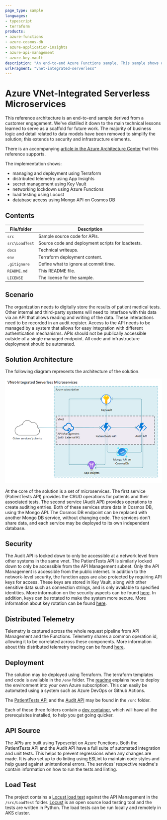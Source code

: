 ```yaml
---
page_type: sample
languages:
- typescript
- terraform
products:
- azure-functions
- azure-cosmos-db
- azure-application-insights
- azure-api-management
- azure-key-vault
description: "An end-to-end Azure Functions sample. This sample shows distributed telemetry, secret management, networking lockdown, deployment, and load testing."
urlFragment: "vnet-integrated-serverless"
---
```


# Azure VNet-Integrated Serverless Microservices

This reference architecture is an end-to-end sample derived from a customer engagement. We've distilled it down to the main technical lessons learned to serve as a scaffold for future work. The majority of business logic and detail related to data models have been removed to simplify the solution; this extends to security and infrastructure elements.

There is an accompanying [article in the Azure Architecture Center](https://docs.microsoft.com/azure/architecture/example-scenario/integrated-multiservices/virtual-network-integration) that this reference supports.

The implementation shows:

- managing and deployment using Terraform
- distributed telemetry using App Insights
- secret management using Key Vault
- networking lockdown using Azure Functions
- load testing using Locust
- database access using Mongo API on Cosmos DB

## Contents

| File/folder       | Description                                       |
|-------------------|---------------------------------------------------|
| `src`             | Sample source code for APIs.                      |
| `src\LoadTest`    | Source code and deployment scripts for loadtests. |
| `docs`            | Technical writeups.                               |
| `env`             | Terraform deployment content.                     |
| `.gitignore`      | Define what to ignore at commit time.             |
| `README.md`       | This README file.                                 |
| `LICENSE`         | The license for the sample.                       |

## Scenario

The organization needs to digitally store the results of patient medical tests. Other internal and third-party systems will need to interface with this data via an API that allows reading and writing of the data. These interactions need to be recorded in an audit register. Access to the API needs to be managed by a system that allows for easy integration with different authentication mechanisms. APIs should not be publically accessible outside of a single managed endpoint. All code and infrastructure deployment should be automated.

## Solution Architecture

The following diagram represents the architecture of the solution.

![Solution Architecture](./docs/images/ProjectArchitecture.png)

At the core of the solution is a set of microservices. The first service (PatientTests API) provides the CRUD operations for patients and their associated tests. The second service (Audit API) provides operations to create auditing entries. Both of these services store data in Cosmos DB, using the Mongo API. The Cosmos DB endpoint can be replaced with another Mongo DB service, without changing code. The services don't share data, and each service may be deployed to its own independent database.

## Security

The Audit API is locked down to only be accessible at a network level from other systems in the same vnet. The PatientTests API is similarly locked down to only be accessible from the API Management subnet.  Only the API Management is accessible from the public internet. In addition to the network-level security, the function apps are also protected by requiring API keys for access. These keys are stored in Key Vault, along with other sensitive data such as connection strings, and is only available to specified identities. More information on the security aspects can be found [here](./docs/security_pattern.md). In addition, keys can be rotated to make the system more secure. More information about key rotation can be found [here](./docs/key_rotation.md).

## Distributed Telemetry

Telemetry is captured across the whole request pipeline from API Management and the Functions. Telemetry shares a common operation id, allowing it to be correlated across these components. More information about this distributed telemetry tracing can be found [here](docs/distributed_telemetry.md).

## Deployment

The solution may be deployed using Terraform. The terraform templates and code is available in the `/env` folder. The [readme](./env/readme.md) explains how to deploy the environment into your own Azure subscription. This can easily be automated using a system such as Azure DevOps or Github Actions.

The [PatientTests API](./src/PatientTestsApi/readme.md) and the [Audit API](./src/AuditApi/readme.md) may be found in the `/src` folder.

Each of these three folders contain a [dev container](https://code.visualstudio.com/docs/remote/containers), which will have all the prerequisites installed, to help you get going quicker.

## API Source

The APIs are built using Typescript on Azure Functions. Both the PatientTests API and the Audit API have a full suite of automated integration and unit tests. This helps to prevent regressions when any changes are made. It is also set up to do linting using ESLint to maintain code styles and help guard against unintentional errors. The services' respective readme's contain information on how to run the tests and linting.

## Load Test

The project contains a [Locust load test](./src/LoadTest/README.md) against the API Management in the `/src/LoadTest` folder. [Locust](https://locust.io/) is an open source load testing tool and the tests are written in Python. The load tests can be run locally and remotely in AKS cluster.
